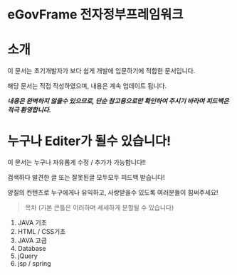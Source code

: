 # eGovFrame 전자정부프레임워크  
  
  
# 소개  
이 문서는 초기개발자가 보다 쉽게 개발에 입문하기에 적합한 문서입니다.


해당 문서는 직접 작성하였으며, 내용은 계속 업데이트 됩니다.


***내용은 완벽하지 않을수 있으므로, 단순 참고용으로만 확인하여 주시기 바라며 피드백은 적극 환영합니다.***

# 누구나 Editer가 될수 있습니다!
이 문서는 누구나 자유롭게 수정 / 추가가 가능합니다!!


검색하다 발견한 글 또는 잘못된글 모두모두 피드백 받습니다!


양질의 컨텐츠로 누구에게나 유익하고, 사랑받을수 있도록 여러분들이 힘써주세요!








> 목차 (기본 큰틀은 이러하며 세세하게 분할될 수 있습니다)
1. JAVA 기초
2. HTML / CSS기초
3. JAVA 고급
4. Database
5. jQuery
6. jsp / spring


>> 
